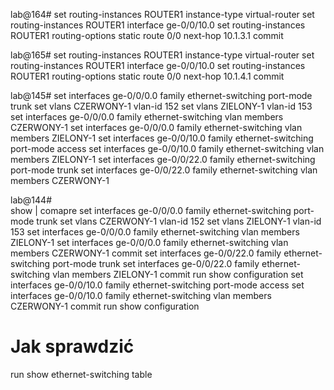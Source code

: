 lab@164# 
  set routing-instances ROUTER1 instance-type virtual-router 
  set routing-instances ROUTER1 interface ge-0/0/10.0 
  set routing-instances ROUTER1 routing-options static route 0/0 next-hop 10.1.3.1 
  commit 

lab@165#
  set routing-instances ROUTER1 instance-type virtual-router 
  set routing-instances ROUTER1 interface ge-0/0/10.0 
  set routing-instances ROUTER1 routing-options static route 0/0 next-hop 10.1.4.1 
  commit 
   
lab@145#
  set interfaces ge-0/0/0.0 family ethernet-switching port-mode trunk 
  set vlans CZERWONY-1 vlan-id 152 
  set vlans ZIELONY-1 vlan-id 153 
  set interfaces ge-0/0/0.0 family ethernet-switching vlan members CZERWONY-1 
  set interfaces ge-0/0/0.0 family ethernet-switching vlan members ZIELONY-1 
  set interfaces ge-0/0/10.0 family ethernet-switching port-mode access 
  set interfaces ge-0/0/10.0 family ethernet-switching vlan members ZIELONY-1 
  set interfaces ge-0/0/22.0 family ethernet-switching port-mode trunk 
  set interfaces ge-0/0/22.0 family ethernet-switching vlan members CZERWONY-1 

lab@144#  
  show | comapre
  set interfaces ge-0/0/0.0 family ethernet-switching port-mode trunk 
  set vlans CZERWONY-1 vlan-id 152 
  set vlans ZIELONY-1 vlan-id 153 
  set interfaces ge-0/0/0.0 family ethernet-switching vlan members ZIELONY-1 
  set interfaces ge-0/0/0.0 family ethernet-switching vlan members CZERWONY-1 
  commit 
  set interfaces ge-0/0/22.0 family ethernet-switching port-mode trunk 
  set interfaces ge-0/0/22.0 family ethernet-switching vlan members ZIELONY-1 
  commit 
  run show configuration 
  set interfaces ge-0/0/10.0 family ethernet-switching port-mode access 
  set interfaces ge-0/0/10.0 family ethernet-switching vlan members CZERWONY-1 
  commit 
  run show configuration 
   

# Jak sprawdzić

run show ethernet-switching table